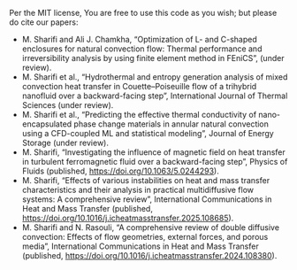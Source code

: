 Per the MIT license, You are free to use this code as you wish; but please do cite our papers:
- M. Sharifi and Ali J. Chamkha, “Optimization of L- and C-shaped enclosures for natural convection flow: Thermal performance and irreversibility analysis by using finite element method in FEniCS”, (under review).
- M. Sharifi et al., “Hydrothermal and entropy generation analysis of mixed convection heat transfer in Couette–Poiseuille flow of a trihybrid nanofluid over a backward-facing step”, International Journal of Thermal Sciences (under review).
- M. Sharifi et al., “Predicting the effective thermal conductivity of nano-encapsulated phase change materials in annular natural convection using a CFD-coupled ML and statistical modeling”, Journal of Energy Storage (under review).
- M. Sharifi, “Investigating the influence of magnetic field on heat transfer in turbulent ferromagnetic fluid over a backward-facing step”, Physics of Fluids (published, https://doi.org/10.1063/5.0244293).
- M. Sharifi, “Effects of various instabilities on heat and mass transfer characteristics and their analysis in practical multidiffusive flow systems: A comprehensive review”, International Communications in Heat and Mass Transfer (published, https://doi.org/10.1016/j.icheatmasstransfer.2025.108685).
- M. Sharifi and N. Rasouli, “A comprehensive review of double diffusive convection: Effects of flow geometries, external forces, and porous media”, International Communications in Heat and Mass Transfer (published, https://doi.org/10.1016/j.icheatmasstransfer.2024.108380).
